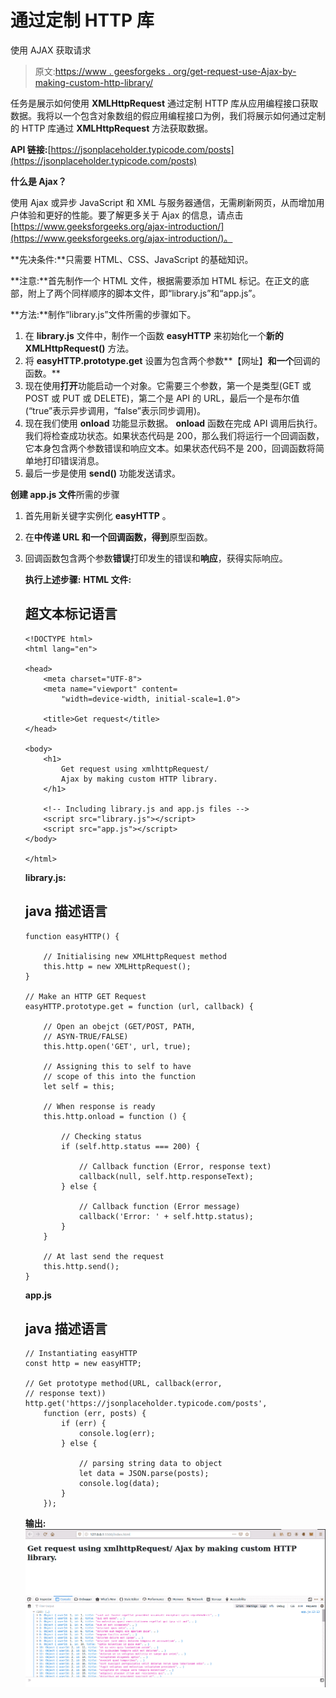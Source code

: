 # 通过定制 HTTP 库

使用 AJAX 获取请求

> 原文:[https://www . geesforgeks . org/get-request-use-Ajax-by-making-custom-http-library/](https://www.geeksforgeeks.org/get-request-using-ajax-by-making-custom-http-library/)

任务是展示如何使用 **XMLHttpRequest** 通过定制 HTTP 库从应用编程接口获取数据。我将以一个包含对象数组的假应用编程接口为例，我们将展示如何通过定制的 HTTP 库通过 **XMLHttpRequest** 方法获取数据。

**API 链接:**[https://jsonplaceholder.typicode.com/posts](https://jsonplaceholder.typicode.com/posts)

**什么是 Ajax？**

使用 Ajax 或异步 JavaScript 和 XML 与服务器通信，无需刷新网页，从而增加用户体验和更好的性能。要了解更多关于 Ajax 的信息，请点击[https://www.geeksforgeeks.org/ajax-introduction/](https://www.geeksforgeeks.org/ajax-introduction/)。

**先决条件:**只需要 HTML、CSS、JavaScript 的基础知识。

**注意:**首先制作一个 HTML 文件，根据需要添加 HTML 标记。在正文的底部，附上了两个同样顺序的脚本文件，即“library.js”和“app.js”。

**方法:**制作“library.js”文件所需的步骤如下。

1.  在 **library.js** 文件中，制作一个函数 **easyHTTP** 来初始化一个**新的 XMLHttpRequest()** 方法。
2.  将 **easyHTTP.prototype.get** 设置为包含两个参数**【网址】**和一个**回调的函数。**
3.  现在使用**打开**功能启动一个对象。它需要三个参数，第一个是类型(GET 或 POST 或 PUT 或 DELETE)，第二个是 API 的 URL，最后一个是布尔值(“true”表示异步调用，“false”表示同步调用)。
4.  现在我们使用 **onload** 功能显示数据。 **onload** 函数在完成 API 调用后执行。我们将检查成功状态。如果状态代码是 200，那么我们将运行一个回调函数，它本身包含两个参数错误和响应文本。如果状态代码不是 200，回调函数将简单地打印错误消息。
5.  最后一步是使用 **send()** 功能发送请求。

**创建 **app.js** 文件**所需的步骤

1.  首先用新关键字实例化 **easyHTTP** 。
2.  在**中传递 URL 和一个回调函数，得到**原型函数。
3.  回调函数包含两个参数**错误**打印发生的错误和**响应**，获得实际响应。

    **执行上述步骤:**
    **HTML 文件:**

    ## 超文本标记语言

    ```
    <!DOCTYPE html>
    <html lang="en">

    <head>
        <meta charset="UTF-8">
        <meta name="viewport" content=
            "width=device-width, initial-scale=1.0">

        <title>Get request</title>
    </head>

    <body>
        <h1>
            Get request using xmlhttpRequest/ 
            Ajax by making custom HTTP library.
        </h1>

        <!-- Including library.js and app.js files -->
        <script src="library.js"></script>
        <script src="app.js"></script>
    </body>

    </html>
    ```

    **library.js:**

    ## java 描述语言

    ```
    function easyHTTP() {

        // Initialising new XMLHttpRequest method
        this.http = new XMLHttpRequest();
    }

    // Make an HTTP GET Request
    easyHTTP.prototype.get = function (url, callback) {

        // Open an obejct (GET/POST, PATH, 
        // ASYN-TRUE/FALSE) 
        this.http.open('GET', url, true);

        // Assigning this to self to have  
        // scope of this into the function
        let self = this;

        // When response is ready 
        this.http.onload = function () {

            // Checking status
            if (self.http.status === 200) {

                // Callback function (Error, response text)
                callback(null, self.http.responseText);
            } else {

                // Callback function (Error message)
                callback('Error: ' + self.http.status);
            }
        }

        // At last send the request 
        this.http.send();
    }
    ```

    **app.js**

    ## java 描述语言

    ```
    // Instantiating easyHTTP
    const http = new easyHTTP;

    // Get prototype method(URL, callback(error,
    // response text))
    http.get('https://jsonplaceholder.typicode.com/posts',
        function (err, posts) {
            if (err) {
                console.log(err);
            } else {

                // parsing string data to object
                let data = JSON.parse(posts);
                console.log(data);
            }
        });
    ```

    **输出:**
    ![](img/c1afa5e09d539e21c084d3389b6518c8.png)